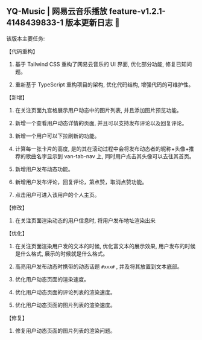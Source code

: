 <!--
 * @Author: ZRMYDYCG
 * @Date: 2024-10
 * @LastEditors: ZRMYDYCG
 * @LastEditTime: 2024-10
 * @Description: 
-->
## YQ-Music | 网易云音乐播放 feature-v1.2.1-4148439833-1 版本更新日志 🎈

该版本主要任务: 

【代码重构】

1. 基于 Tailwind CSS 重构了网易云音乐的 UI 界面, 优化部分功能, 修复已知问题。

2. 重新基于 TypeScript 重构项目的架构, 优化代码结构, 增强代码的可维护性。

【新增】

1. 在关注页面九宫格展示用户动态中的图片列表, 并且添加图片预览功能。

2. 新增一个查看用户动态详情的页面, 并且可以支持发布评论以及回复评论。

3. 新增一个用户可以下拉刷新的功能。

4. 计算每一张卡片的高度, 是的其在滚动过程中会将发布动态者的昵称+头像+推荐的歌曲名字显示到 van-tab-nav 上, 同时用户点击其头像可以去往其首页。

5. 新增用户发布动态功能。

6. 新增用户发布评论，回复评论，第点赞，取消点赞功能。

7. 点击用户可进入该用户的个人主页。

【修改】

1. 在关注页面渲染动态的用户信息时, 将用户发布地址渲染出来

【优化】

1. 在关注页面渲染用户发的文本的时候, 优化富文本的展示效果, 用户发布的时候是什么格式, 展示的时候就是什么格式。

2. 高亮用户发布动态时携带的动态话题 `#xxx#` , 并及将其放置到文本底部。

3. 优化用户动态页面的渲染速度。

4. 优化用户动态页面的评论列表的渲染速度。

5. 优化用户动态页面的图片列表的渲染速度。

【修复】

1. 修复用户动态页面的图片列表的渲染问题。
